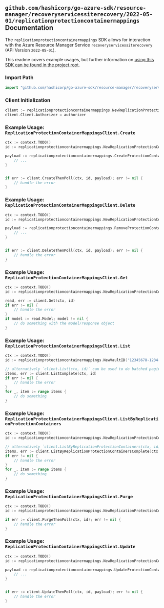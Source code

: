 
## `github.com/hashicorp/go-azure-sdk/resource-manager/recoveryservicessiterecovery/2022-05-01/replicationprotectioncontainermappings` Documentation

The `replicationprotectioncontainermappings` SDK allows for interaction with the Azure Resource Manager Service `recoveryservicessiterecovery` (API Version `2022-05-01`).

This readme covers example usages, but further information on [using this SDK can be found in the project root](https://github.com/hashicorp/go-azure-sdk/tree/main/docs).

### Import Path

```go
import "github.com/hashicorp/go-azure-sdk/resource-manager/recoveryservicessiterecovery/2022-05-01/replicationprotectioncontainermappings"
```


### Client Initialization

```go
client := replicationprotectioncontainermappings.NewReplicationProtectionContainerMappingsClientWithBaseURI("https://management.azure.com")
client.Client.Authorizer = authorizer
```


### Example Usage: `ReplicationProtectionContainerMappingsClient.Create`

```go
ctx := context.TODO()
id := replicationprotectioncontainermappings.NewReplicationProtectionContainerMappingID("12345678-1234-9876-4563-123456789012", "example-resource-group", "resourceValue", "fabricValue", "protectionContainerValue", "mappingValue")

payload := replicationprotectioncontainermappings.CreateProtectionContainerMappingInput{
	// ...
}


if err := client.CreateThenPoll(ctx, id, payload); err != nil {
	// handle the error
}
```


### Example Usage: `ReplicationProtectionContainerMappingsClient.Delete`

```go
ctx := context.TODO()
id := replicationprotectioncontainermappings.NewReplicationProtectionContainerMappingID("12345678-1234-9876-4563-123456789012", "example-resource-group", "resourceValue", "fabricValue", "protectionContainerValue", "mappingValue")

payload := replicationprotectioncontainermappings.RemoveProtectionContainerMappingInput{
	// ...
}


if err := client.DeleteThenPoll(ctx, id, payload); err != nil {
	// handle the error
}
```


### Example Usage: `ReplicationProtectionContainerMappingsClient.Get`

```go
ctx := context.TODO()
id := replicationprotectioncontainermappings.NewReplicationProtectionContainerMappingID("12345678-1234-9876-4563-123456789012", "example-resource-group", "resourceValue", "fabricValue", "protectionContainerValue", "mappingValue")

read, err := client.Get(ctx, id)
if err != nil {
	// handle the error
}
if model := read.Model; model != nil {
	// do something with the model/response object
}
```


### Example Usage: `ReplicationProtectionContainerMappingsClient.List`

```go
ctx := context.TODO()
id := replicationprotectioncontainermappings.NewVaultID("12345678-1234-9876-4563-123456789012", "example-resource-group", "resourceValue")

// alternatively `client.List(ctx, id)` can be used to do batched pagination
items, err := client.ListComplete(ctx, id)
if err != nil {
	// handle the error
}
for _, item := range items {
	// do something
}
```


### Example Usage: `ReplicationProtectionContainerMappingsClient.ListByReplicationProtectionContainers`

```go
ctx := context.TODO()
id := replicationprotectioncontainermappings.NewReplicationProtectionContainerID("12345678-1234-9876-4563-123456789012", "example-resource-group", "resourceValue", "fabricValue", "protectionContainerValue")

// alternatively `client.ListByReplicationProtectionContainers(ctx, id)` can be used to do batched pagination
items, err := client.ListByReplicationProtectionContainersComplete(ctx, id)
if err != nil {
	// handle the error
}
for _, item := range items {
	// do something
}
```


### Example Usage: `ReplicationProtectionContainerMappingsClient.Purge`

```go
ctx := context.TODO()
id := replicationprotectioncontainermappings.NewReplicationProtectionContainerMappingID("12345678-1234-9876-4563-123456789012", "example-resource-group", "resourceValue", "fabricValue", "protectionContainerValue", "mappingValue")

if err := client.PurgeThenPoll(ctx, id); err != nil {
	// handle the error
}
```


### Example Usage: `ReplicationProtectionContainerMappingsClient.Update`

```go
ctx := context.TODO()
id := replicationprotectioncontainermappings.NewReplicationProtectionContainerMappingID("12345678-1234-9876-4563-123456789012", "example-resource-group", "resourceValue", "fabricValue", "protectionContainerValue", "mappingValue")

payload := replicationprotectioncontainermappings.UpdateProtectionContainerMappingInput{
	// ...
}


if err := client.UpdateThenPoll(ctx, id, payload); err != nil {
	// handle the error
}
```
